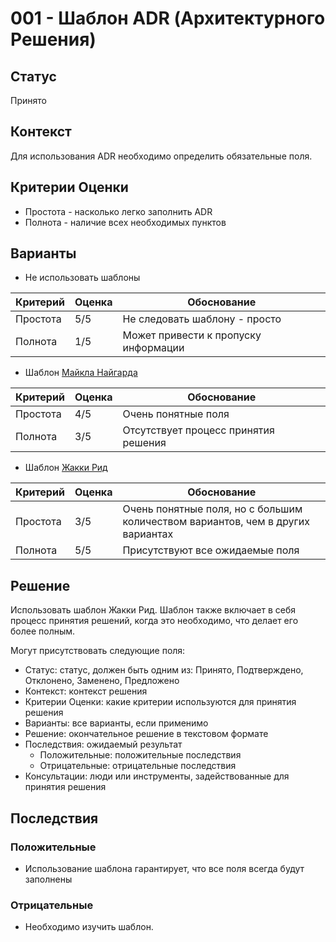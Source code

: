 # 001 - Шаблон ADR (Архитектурного Решения)


## Статус

Принято

## Контекст

Для использования ADR необходимо определить обязательные поля.

## Критерии Оценки

* Простота - насколько легко заполнить ADR
* Полнота - наличие всех необходимых пунктов

## Варианты

* Не использовать шаблоны

| Критерий | Оценка | Обоснование |
| --- | --- | --- |
| Простота | 5/5 | Не следовать шаблону - просто |
| Полнота | 1/5 | Может привести к пропуску информации |

* Шаблон [Майкла Найгарда](https://cognitect.com/blog/2011/11/15/documenting-architecture-decisions)

| Критерий | Оценка | Обоснование |
| --- | --- | --- |
| Простота | 4/5 | Очень понятные поля |
| Полнота | 3/5 | Отсутствует процесс принятия решения |

* Шаблон [Жакки Рид](https://github.com/tekiegirl/communicationpatterns/blob/main/assets/ADR-example-decision-making.md)

| Критерий | Оценка | Обоснование |
| --- | --- | --- |
| Простота | 3/5 | Очень понятные поля, но с большим количеством вариантов, чем в других вариантах |
| Полнота | 5/5 | Присутствуют все ожидаемые поля |

## Решение

Использовать шаблон Жакки Рид. Шаблон также включает в себя процесс принятия решений, когда это необходимо, что делает его более полным.

Могут присутствовать следующие поля:

* Статус: статус, должен быть одним из: Принято, Подтверждено, Отклонено, Заменено, Предложено
* Контекст: контекст решения
* Критерии Оценки: какие критерии используются для принятия решения
* Варианты: все варианты, если применимо
* Решение: окончательное решение в текстовом формате
* Последствия: ожидаемый результат
  * Положительные: положительные последствия
  * Отрицательные: отрицательные последствия
* Консультации: люди или инструменты, задействованные для принятия решения

## Последствия

### Положительные

* Использование шаблона гарантирует, что все поля всегда будут заполнены

### Отрицательные

* Необходимо изучить шаблон.
